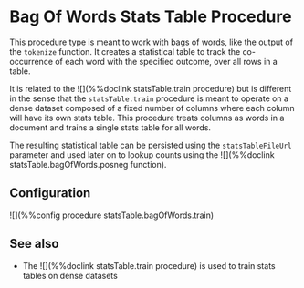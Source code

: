 # Bag Of Words Stats Table Procedure

This procedure type is meant to work with bags of words, like the output of the
`tokenize` function. It creates a statistical table to track the co-occurrence of each
word with the specified outcome, over all rows in a table.

It is related to the ![](%%doclink statsTable.train procedure) but is different in the
sense that the `statsTable.train` procedure is meant to operate on a dense dataset composed of a
fixed number of columns where each column will have its own stats table. This procedure 
treats columns as words in a document and trains a single stats table for all words.

The resulting statistical table can be persisted using the `statsTableFileUrl` parameter
and used later on to lookup counts using the ![](%%doclink statsTable.bagOfWords.posneg function).

## Configuration

![](%%config procedure statsTable.bagOfWords.train)

## See also
* The ![](%%doclink statsTable.train procedure) is used to train stats tables on dense datasets

